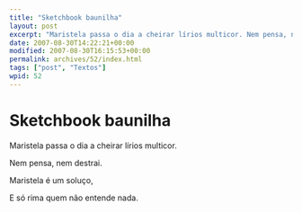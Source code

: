 ```yaml
---
title: "Sketchbook baunilha"
layout: post
excerpt: "Maristela passa o dia a cheirar lírios multicor. Nem pensa, nem destrai. Maristela é um soluço, E só rima quem não entende nada."
date: 2007-08-30T14:22:21+00:00
modified: 2007-08-30T16:15:53+00:00
permalink: archives/52/index.html
tags: ["post", "Textos"]
wpid: 52
---
```


# Sketchbook baunilha

Maristela passa o dia a cheirar lírios multicor.

Nem pensa, nem destrai.

Maristela é um soluço,

E só rima quem não entende nada.
